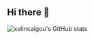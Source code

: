 ## Hi there 👋

![xvlincaigou's GitHub stats](https://github-readme-stats.vercel.app/api?username=xvlincaigou&show_icons=true&theme=radical)
<!--
**xvlincaigou/xvlincaigou** is a ✨ _special_ ✨ repository because its `README.md` (this file) appears on your GitHub profile.

Here are some ideas to get you started:

- 🔭 I’m currently working on ...
- 🌱 I’m currently learning ...
- 👯 I’m looking to collaborate on ...
- 🤔 I’m looking for help with ...
- 💬 Ask me about ...
- 📫 How to reach me: ...
- 😄 Pronouns: ...
- ⚡ Fun fact: ...
-->
